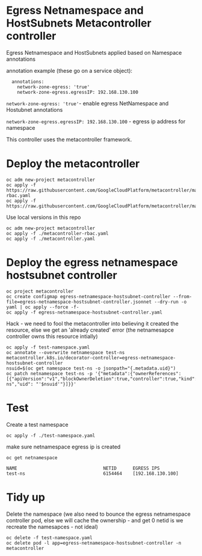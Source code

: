 # Egress Netnamespace and HostSubnets Metacontroller controller

Egress Netnamespace and HostSubnets applied based on Namespace annotations

annotation example (these go on a service object):

```
  annotations:
    network-zone-egress: 'true'
    network-zone-egress.egressIP: 192.168.130.100
```

`network-zone-egress: 'true'`- enable egress NetNamespace and Hostubnet annotations

`network-zone-egress.egressIP: 192.168.130.100` - egress ip address for namespace

This controller uses the metacontroller framework.

# Deploy the metacontroller

```
oc adm new-project metacontroller
oc apply -f https://raw.githubusercontent.com/GoogleCloudPlatform/metacontroller/master/manifests/metacontroller-rbac.yaml
oc apply -f https://raw.githubusercontent.com/GoogleCloudPlatform/metacontroller/master/manifests/metacontroller.yaml
```

Use local versions in this repo

```
oc adm new-project metacontroller
oc apply -f ./metacontroller-rbac.yaml
oc apply -f ./metacontroller.yaml
```

# Deploy the egress netnamespace hostsubnet controller
```
oc project metacontroller
oc create configmap egress-netnamespace-hostsubnet-controller --from-file=egress-netnamespace-hostsubnet-controller.jsonnet --dry-run -o yaml | oc apply --force -f-
oc apply -f egress-netnamespace-hostsubnet-controller.yaml
```

Hack - we need to fool the metacontroller into believing it created the resource, else we get an 'already created' error (the netnamesapce controller owns this resource intially)
```
oc apply -f test-namespace.yaml
oc annotate --overwrite netnamespace test-ns metacontroller.k8s.io/decorator-controller=egress-netnamespace-hostsubnet-controller
nsuid=$(oc get namespace test-ns -o jsonpath="{.metadata.uid}")
oc patch netnamespace test-ns -p '{"metadata":{"ownerReferences":[{"apiVersion":"v1","blockOwnerDeletion":true,"controller":true,"kind":"Namespace","name":"test-ns","uid": "'$nsuid'"}]}}'
```

# Test
Create a test namespace

```
oc apply -f ./test-namespace.yaml
```

make sure netnamespace egress ip is created
```
oc get netnamespace

NAME                                NETID      EGRESS IPS
test-ns                             6154464    [192.168.130.100]
```

# Tidy up
Delete the namespace (we also need to bounce the egress netnamespace controller pod, else we will cache the ownership - and get 0 netid is we recreate the namesapces - not ideal)
```
oc delete -f test-namespace.yaml
oc delete pod -l app=egress-netnamespace-hostsubnet-controller -n metacontroller
```